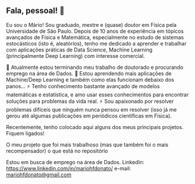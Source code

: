 ## Fala, pessoal! 👋

Eu sou o Mário! Sou graduado, mestre e (quase) doutor em Física pela Universidade de São Paulo. Depois de 10 anos de experiência em tópicos avançados de Física e Matemática, especialmente no estudo de sistemas estocásticos (isto é, aleatórios), tenho me dedicado a aprender e trabalhar com aplicações práticas de Data Science, Machine Learning (principalmente Deep Learning) com interesse comercial. 

🔭 Atualmente estou terminando meu trabalho de doutorado e procurando emprego na área de Dados.
🌱 Estou aprendendo mais aplicações de Machine/Deep Learning e também como elas funcionam debaixo dos panos...
⚡ Tenho conhecimento bastante avançado de modelos matemáticas e estatística, e amo usar esses conhecimentos para encontrar soluções para problemas da vida real.
⚡ Sou apaixonado por resolver problemas difíceis que ninguém nunca pensou em resolver (isso já me gerou até algumas publicações em periódicos científicas em Física).

Recentemente, tenho colocado aqui alguns dos meus principais projetos. Fiquem ligados!

O meu projeto que foi mais trabalhoso (mas que também foi o mais recompensador) o que está no repositório 

Estou em busca de emprego na área de Dados. 
LinkedIn: https://www.linkedin.com/in/mariohfdonato/
e-mail: mariohfdonato@gmail.com
<!--
**mariohfdonato/mariohfdonato** is a ✨ _special_ ✨ repository because its `README.md` (this file) appears on your GitHub profile.

Here are some ideas to get you started:

- 🔭 I’m currently working on ...
- 🌱 I’m currently learning ...
- 👯 I’m looking to collaborate on ...
- 🤔 I’m looking for help with ...
- 💬 Ask me about ...
- 📫 How to reach me: ...
- 😄 Pronouns: ...
- ⚡ Fun fact: ...
-->
